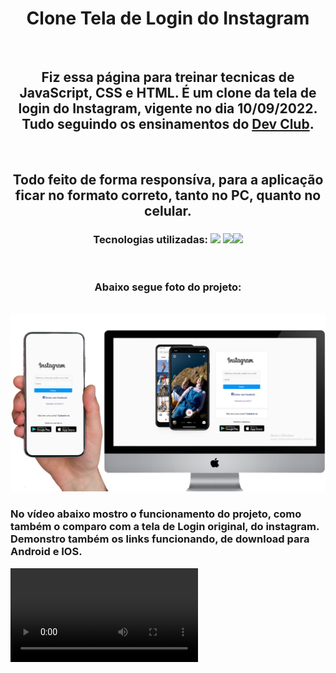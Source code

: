 <h1 align="center">Clone Tela de Login do Instagram</h1>
<br>
<h2 align="center">Fiz essa página para treinar tecnicas de JavaScript, CSS e HTML. É um clone da tela de login do Instagram, vigente no dia 10/09/2022. Tudo seguindo os ensinamentos do <a href="https://rodolfomori.com.br/devclub">Dev Club</a>.</h2>
<br>
<h2 align="center">Todo feito de forma responsíva, para a aplicação ficar no formato correto, tanto no PC, quanto no celular.</h2>
<h3  align="center">Tecnologias utilizadas: <img src="https://img.shields.io/badge/JavaScript-F7DF1E?style=for-the-badge&logo=javascript&logoColor=black"> <img src="https://img.shields.io/badge/HTML5-E34F26?style=for-the-badge&logo=html5&logoColor=white"/><img src="https://img.shields.io/badge/CSS3-1572B6?style=for-the-badge&logo=css3&logoColor=white"/> </h3>
<br>
<h3 align="center">Abaixo segue foto do projeto:</h3>
<br>
<img src="https://github.com/isayrous/instagram-clone/blob/master/Instagram_clone_img.png" width="960px"/>
<br>
<h3>No vídeo abaixo mostro o funcionamento do projeto, como também o comparo com a tela de Login original, do instagram. Demonstro também os links funcionando, de download para Android e IOS.</h3>
<video src="https://user-images.githubusercontent.com/111534893/190028337-5c898823-77d3-445b-a7e9-7d82265c4671.mp4">
<br>
